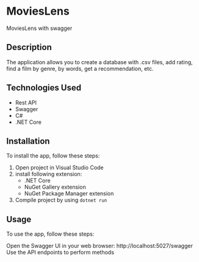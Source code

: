 # MoviesLens
MoviesLens with swagger <br>

## Description

The application allows you to create a database with .csv files, add rating, find a film by genre, by words, get a recommendation, etc. <br>

## Technologies Used<br>

- Rest API<br>
- Swagger<br>
- C#
- .NET Core

## Installation<br>

To install the app, follow these steps:

1. Open project in Visual Studio Code
2. install following extension:
   - .NET Core
   - NuGet Gallery extension
   - NuGet Package Manager extension
3. Compile project by using `dotnet run`<br>


## Usage
To use the app, follow these steps:

 Open the Swagger UI in your web browser: http://localhost:5027/swagger<br>
 Use the API endpoints to perform methods<br>

